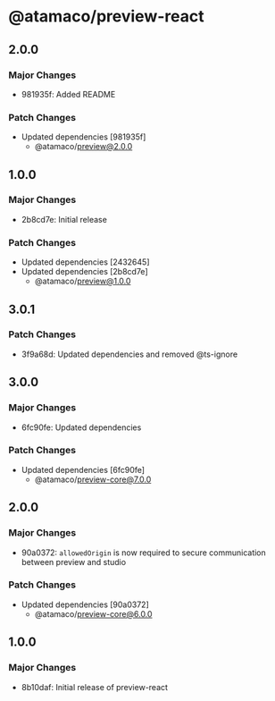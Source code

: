 # @atamaco/preview-react

## 2.0.0

### Major Changes

- 981935f: Added README

### Patch Changes

- Updated dependencies [981935f]
  - @atamaco/preview@2.0.0

## 1.0.0

### Major Changes

- 2b8cd7e: Initial release

### Patch Changes

- Updated dependencies [2432645]
- Updated dependencies [2b8cd7e]
  - @atamaco/preview@1.0.0

## 3.0.1

### Patch Changes

- 3f9a68d: Updated dependencies and removed @ts-ignore

## 3.0.0

### Major Changes

- 6fc90fe: Updated dependencies

### Patch Changes

- Updated dependencies [6fc90fe]
  - @atamaco/preview-core@7.0.0

## 2.0.0

### Major Changes

- 90a0372: `allowedOrigin` is now required to secure communication between preview and studio

### Patch Changes

- Updated dependencies [90a0372]
  - @atamaco/preview-core@6.0.0

## 1.0.0

### Major Changes

- 8b10daf: Initial release of preview-react
